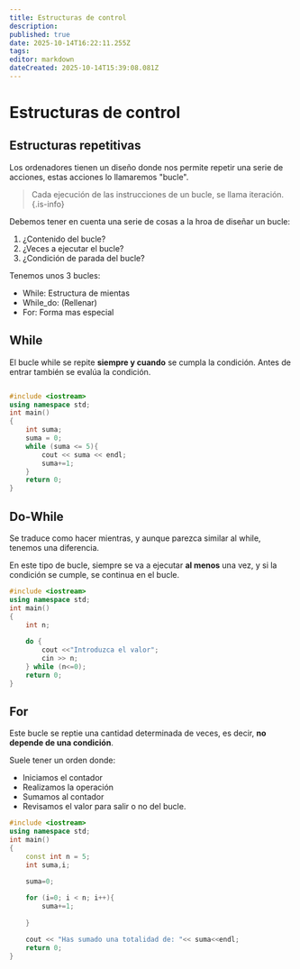 ```yaml
---
title: Estructuras de control
description: 
published: true
date: 2025-10-14T16:22:11.255Z
tags: 
editor: markdown
dateCreated: 2025-10-14T15:39:08.081Z
---
```


# Estructuras de control
## Estructuras repetitivas
Los ordenadores tienen un diseño donde nos permite repetir una serie de acciones, estas acciones lo llamaremos "bucle". 

> Cada ejecución de las instrucciones de un bucle, se llama iteración.
{.is-info}


Debemos tener en cuenta una serie de cosas a la hroa de diseñar un bucle:
1. ¿Contenido del bucle?
2. ¿Veces a ejecutar el bucle?
3. ¿Condición de parada del bucle?


Tenemos unos 3 bucles:
- While: Estructura de mientas
- While_do: (Rellenar)
- For: Forma mas especial


## While
El bucle while se repite **siempre y cuando** se cumpla la condición. Antes de entrar también se evalúa la condición.

```C++

#include <iostream>
using namespace std;
int main()
{
    int suma;
    suma = 0;
    while (suma <= 5){
        cout << suma << endl;
        suma+=1;
    }
    return 0;
}
```

## Do-While
Se traduce como hacer mientras, y aunque parezca similar al while, tenemos una diferencia.

En este tipo de bucle, siempre se va a ejecutar **al menos** una vez, y si la condición se cumple, se continua en el bucle. 

```C++
#include <iostream>
using namespace std;
int main()
{
    int n;
    
    do {
    	cout <<"Introduzca el valor";
    	cin >> n;
    } while (n<=0);
    return 0;
}
```

## For
Este bucle se reptie una cantidad determinada de veces, es decir, **no depende de una condición**.

Suele tener un orden donde:
- Iniciamos el contador
- Realizamos la operación
- Sumamos al contador
- Revisamos el valor para salir o no del bucle.


```C++
#include <iostream>
using namespace std;
int main()
{
    const int n = 5;
    int suma,i;
    
    suma=0;

    for (i=0; i < n; i++){
    	suma+=1;
        
    }

    cout << "Has sumado una totalidad de: "<< suma<<endl;
    return 0;
}
```
